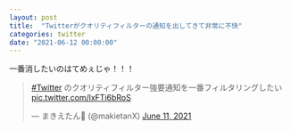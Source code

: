 ```yaml
---
layout: post
title:  "Twitterがクオリティフィルターの通知を出してきて非常に不快"
categories: twitter
date: "2021-06-12 00:00:00"
---
```


一番消したいのはてめぇじゃ！！！

<blockquote class="twitter-tweet tw-align-center"><p lang="ja" dir="ltr"><a href="https://twitter.com/hashtag/Twitter?src=hash&amp;ref_src=twsrc%5Etfw">#Twitter</a> のクオリティフィルター強要通知を一番フィルタリングしたい <a href="https://t.co/lxFTi6bRoS">pic.twitter.com/lxFTi6bRoS</a></p>&mdash; まきえたん🥦 (@makietanX) <a href="https://twitter.com/makietanX/status/1403305492215066624?ref_src=twsrc%5Etfw">June 11, 2021</a></blockquote> <script async src="https://platform.twitter.com/widgets.js" charset="utf-8"></script>
